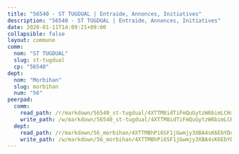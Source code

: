 ```yaml
---
title: "56540 - ST TUGDUAL | Entraide, Annonces, Initiatives"
description: "56540 - ST TUGDUAL | Entraide, Annonces, Initiatives"
date: 2020-01-11T14:09:21+09:00
collapsible: false
layout: commune
comm:
  nom: "ST TUGDUAL"
  slug: st-tugdual
  cp: "56540"
dept:
  nom: "Morbihan"
  slug: morbihan
  num: "56"
peerpad:
  comm:
    read_path: /r/markdown/56540_st-tugdual/4XTTM8idTiFmQuGytzW6bimLCHx9JUFY7vQPQkn5gV3vZYiSG
    write_path: /w/markdown/56540_st-tugdual/4XTTM8idTiFmQuGytzW6bimLCHx9JUFY7vQPQkn5gV3vZYiSG-K3TgUTeQHwzHPPLDRGwduAyhyfWrKqJKyQrjntt9V1NogVFgoS79wm6RUZ7tW1HCSQQ6eM3Dx1JCzLPsMR7TknpSjCRebAZPfUA74oL8KXd3UhKLq9M5w1TmGjXjLRLixqfnRnHr
  dept:
    read_path: /r/markdown/56_morbihan/4XTTMBhPi6SF1jGwmjy3XBA4sK6EbYDun44EYwF3irZ7aBa5U
    write_path: /w/markdown/56_morbihan/4XTTMBhPi6SF1jGwmjy3XBA4sK6EbYDun44EYwF3irZ7aBa5U-K3TgV3HyhWtqSpmJ2GGLPRtHigVTcxkFRVLMX5R66UyRAN55PNUQgmTNwaDuJmWps9EVWQzncDySYbA7Pg7qEdRXsayrZysPHK4HeKM3FG1U8vQvyUvaDoFo4L4Z8coFC71q4zES
---
```


